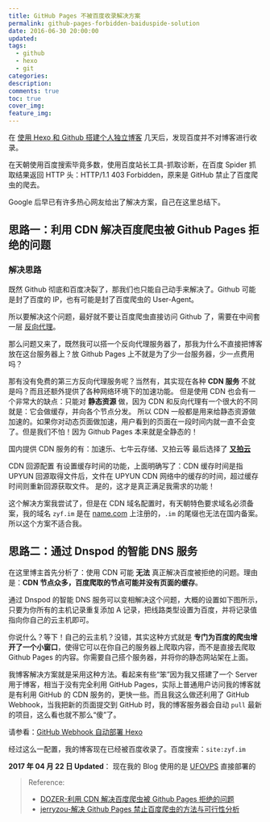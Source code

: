 ```yaml
---
title: GitHub Pages 不被百度收录解决方案
permalink: github-pages-forbidden-baiduspide-solution
date: 2016-06-30 20:00:00
updated:
tags:
  - github
  - hexo
  - git
categories:
description:
comments: true
toc: true
cover_img:
feature_img:
---
```


在 [使用 Hexo 和 Github 搭建个人独立博客](/2016/06/24/hexo-github-blog/) 几天后，发现百度并不对博客进行收录。

在天朝使用百度搜索毕竟多数，使用百度站长工具-抓取诊断，在百度 Spider 抓取结果返回 HTTP 头：HTTP/1.1 403 Forbidden，原来是 GitHub 禁止了百度爬虫的爬去。

Google 后早已有许多热心网友给出了解决方案，自己在这里总结下。

## 思路一：利用 CDN 解决百度爬虫被 Github Pages 拒绝的问题

### 解决思路

既然 Github 彻底和百度决裂了，那我们也只能自己动手来解决了。Github 可能是封了百度的 IP，也有可能是封了百度爬虫的 User-Agent。

所以要解决这个问题，最好就不要让百度爬虫直接访问 Github 了，需要在中间套一层 [反向代理](https://zh.wikipedia.org/wiki/%E5%8F%8D%E5%90%91%E4%BB%A3%E7%90%86)。

那么问题又来了，既然我可以搭一个反向代理服务器了，那我为什么不直接把博客放在这台服务器上？放 Github Pages 上不就是为了少一台服务器，少一点费用吗？

那有没有免费的第三方反向代理服务呢？当然有，其实现在各种 **CDN 服务** 不就是吗？而且还额外提供了各种网络环境下的加速功能。
但是使用 CDN 也会有一个非常大的缺点：只能对 **静态资源** 做，因为 CDN 和反向代理有一个很大的不同就是：它会做缓存，并向各个节点分发。
所以 CDN 一般都是用来给静态资源做加速的。如果你对动态页面做加速，用户看到的页面在一段时间内就一直不会变了。但是我们不怕！因为 Github Pages 本来就是全静态的！

国内提供 CDN 服务的有：加速乐、七牛云存储、又拍云等
最后选择了 [**又拍云**](https://www.upyun.com/index.html)

CDN 回源配置
有设置缓存时间的功能，上面明确写了：CDN 缓存时间是指 UPYUN 回源取得文件后，文件在 UPYUN CDN 网络中的缓存的时间，超过缓存时间则重新回源获取文件。
是的，这才是真正满足我需求的功能！

这个解决方案我尝试了，但是在 CDN 域名配置时，有天朝特色要求域名必须备案，我的域名 `zyf.im` 是在 [name.com](http://www.name.com) 上注册的，`.im` 的尾缀也无法在国内备案。所以这个方案不适合我。

<!-- more -->

## 思路二：通过 Dnspod 的智能 DNS 服务

在这里博主首先分析了：使用 CDN 可能 **无法** 真正解决百度被拒绝的问题。理由是：**CDN 节点众多，百度爬取的节点可能并没有页面的缓存**。

通过 Dnspod 的智能 DNS 服务可以变相解决这个问题，大概的设置如下图所示，只要为你所有的主机记录重复添加 A 记录，把线路类型设置为百度，并将记录值指向你自己的云主机即可。

你说什么？等下！自己的云主机？没错，其实这种方式就是 **专门为百度的爬虫增开了一个小窗口**，使得它可以在你自己的服务器上爬取内容，而不是直接去爬取 Github Pages 的内容。你需要自己搭个服务器，并将你的静态网站架在上面。

我博客解决方案就是采用这种方法。看起来有些“笨”因为我又搭建了一个 Server 用于博客，相当于没有完全利用 GitHub Pages，实际上普通用户访问我的博客就是有利用 GitHub 的 CDN 服务的，更快一些。而且我这么做还利用了 GitHub Webhook，当我把新的页面提交到 GitHub 时，我的博客服务器会自动 `pull` 最新的项目，这么看也就不那么“傻”了。

请参看：[GitHub Webhook 自动部署 Hexo](/2016/06/30/github-webhook-example/)

经过这么一配置，我的博客现在已经被百度收录了。百度搜索：`site:zyf.im`

**2017 年 04 月 22 日 Updated**：
现在我的 Blog 使用的是 [UFOVPS](https://www.ufovps.com/) 直接部署的

> Reference:
>
> - [DOZER-利用 CDN 解决百度爬虫被 Github Pages 拒绝的问题](http://www.dozer.cc/2015/06/github-pages-and-cdn.html)
> - [jerryzou-解决 Github Pages 禁止百度爬虫的方法与可行性分析](http://jerryzou.com/posts/feasibility-of-allowing-baiduSpider-for-Github-Pages/)
